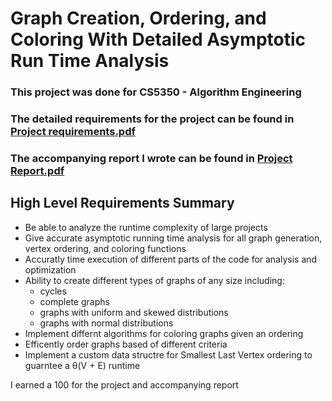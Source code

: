 # Graph Creation, Ordering, and Coloring With Detailed Asymptotic Run Time Analysis
### This project was done for CS5350 - Algorithm Engineering

### The detailed requirements for the project can be found in [Project requirements.pdf](Project_requirements.pdf)
### The accompanying report I wrote can be found in [Project Report.pdf](Project-Report.pdf)

## High Level Requirements Summary
* Be able to analyze the runtime complexity of large projects
* Give accurate asymptotic running time analysis for all graph generation, vertex ordering, and coloring functions
* Accuratly time execution of different parts of the code for analysis and optimization
* Ability to create different types of graphs of any size including:
  * cycles
  * complete graphs
  * graphs with uniform and skewed distributions
  * graphs with normal distributions
* Implement differnt algorithms for coloring graphs given an ordering
* Efficently order graphs based of different criteria
* Implement a custom data structre for Smallest Last Vertex ordering to guarntee a θ(V + E) runtime

I earned a 100 for the project and accompanying report
